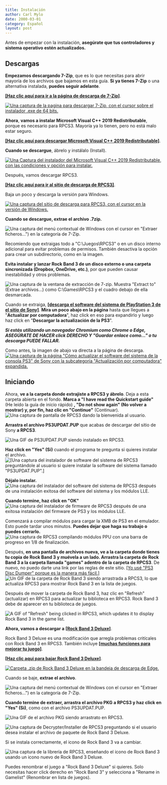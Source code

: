 ```yaml
---
title: Instalación
author: Carl Mylo
date: 2000-03-01
category: Español
layout: post
---
```


Antes de empezar con la instalación, **asegúrate que tus controladores y sistema operativo estén actualizados.**

## Descargas

**Empezamos descargando 7-Zip**, que es lo que necesitas para abrir mayoría de los archivos que bajamos en esta guía. **Si ya tienes 7-Zip** o una alternativa instalada, **puedes seguir adelante**.

[**[Haz clic aquí para ir a la página de descarga de 7-Zip]**](https://7zip-es.updatestar.com/).

[![Una captura de la pagina para descargar 7-Zip, con el cursor sobre el instalador .exe de 64 bits.](https://raw.githubusercontent.com/hmxmilohax/rb3-pc/main/assets/images/inst/7zipes.png)](https://7zip-es.updatestar.com/ "7zip-es.updatestar.com")

**Ahora**, **vamos a instalar Microsoft Visual C++ 2019 Redistributable**, porque es necesario para RPCS3. Mayoría ya lo tienen, pero no está malo estar seguro.

[**[Haz clic aquí para descargar Microsoft Visual C++ 2019 Redistributable]**](https://aka.ms/vs/17/release/vc_redist.x64.exe).

**Cuando se descargue**, ábrelo y instálalo (Install). 

[![Una Captura del instalador del Microsoft Visual C++ 2019 Redistributable, con las condiciones y opción para instalar.](https://raw.githubusercontent.com/hmxmilohax/rb3-pc/main/assets/images/inst/mvcpp.png)](https://aka.ms/vs/17/release/vc_redist.x64.exe "Microsoft Visual C++ 2015-22 Redistributable (x64) 14.3833130")

Después, vamos descargar RPCS3.

[**[Haz clic aquí para ir al sitio de descarga de RPCS3]**](https://rpcs3.net/download).

Baja un poco y descarga la versión para Windows.

[![Una captura del sitio de descarga para RPCS3, con el cursor en la versión de Windows.](https://raw.githubusercontent.com/hmxmilohax/rb3-pc/main/assets/images/inst/rpcs3dl.png)](https://rpcs3.net/download "RPCS3 - Download")

**Cuando se descargue, extrae el archivo .7zip.**  

![Una captura del menú contextual de Windows con el cursor en "Extraer ficheros...") en la categoría de 7-Zip.](https://raw.githubusercontent.com/hmxmilohax/rb3-pc/main/assets/images/inst/extractrpcs3es.png "Extraer ficheros...")

Recomiendo que extraigas todo a "C:\\Juegos\\RPCS3" o en un disco interno adicional para evitar problemas de permisos. También desactiva la opción para crear un subdirectorio, como en la imagen.

**Evita instalar y lanzar Rock Band 3 de un disco externo o una carpeta sincronizada (Dropbox, OneDrive, etc.)**, por que pueden causar inestabilidad y otros problemas.  

![Una captura de la ventana de extracción de 7-zip. Muestra "Extract to" (Extrae archivos...) como C:\Games\RPCS3 y el cuadro debajo de ella desmarcada.](https://raw.githubusercontent.com/hmxmilohax/rb3-pc/main/assets/images/inst/extractdires.png "Extract")

Cuando se extraiga, [**[descarga el software del sistema de PlayStation 3 de el sitio de Sony]**](https://www.playstation.com/support/hardware/ps3/system-software/). **Mira un poco abajo en la página** hasta que llegues a "**Actualizar por computadora**", haz click en eso para expandirlo y luego haz click en "**Descargar la actualización de la PS3**".

_**Si estás utilizando un navegador Chromium como Chrome o Edge, ASEGÚRATE DE HACER click DERECHO Y "Guardar enlace como..." o tu descarga PUEDE FALLAR.**_

Como antes, la imagen de abajo va directa a la página de descarga.
[![Una captura de la página "Cómo actualizar el software del sistema de la consola PS3" de Sony con la subcategoría "Actualización por computadora" expandida.](https://raw.githubusercontent.com/hmxmilohax/rb3-pc/main/assets/images/inst/fwpagees.png)](https://www.playstation.com/support/hardware/ps3/system-software/ "Cómo actualizar el software del sistema de la consola PS3")

## Iniciando

Ahora, **ve a la carpeta donde extrajiste a RPCS3 y ábrelo**. Deja a esta carpeta abierta en el fondo. **Marca a "I have read the Quickstart guide"** (He leído la guía de inicio rápido) **, "Do not show again" (No volver a mostrar) y, por fin, haz clic en "Continue"** (Continuar).  
![Una captura de pantalla de RPCS3 dando la bienvenida al usuario.](https://raw.githubusercontent.com/hmxmilohax/rb3-pc/main/assets/images/inst/rpcs3init.png "Welcome to RPCS3 (Bienvenido a RPCS3)")


**Arrastra el archivo PS3UPDAT.PUP** que acabas de descargar del sitio de Sony **a RPCS3**.

![Una GIF de PS3UPDAT.PUP siendo instalado en RPCS3.](https://raw.githubusercontent.com/hmxmilohax/rb3-pc/main/assets/images/inst/rpcs3fwdnd.gif "PST3UPDAT.PUP")

**Haz click en "Yes" (Si)** cuando el programa te pregunta si quieres instalar el archivo.  
![[Una captura del instalador de software del sistema de RPCS3 preguntándole al usuario si quiere instalar la software del sistema llamado "PS3UPDAT.PUP".]](https://raw.githubusercontent.com/hmxmilohax/rb3-pc/main/assets/images/inst/fwinstall.png "RPCS3 Firmware Installer (Instalador de software del sistema de RPCS3)")

**Déjalo instalar.**  
![Una captura del instalador del software del sistema de RPCS3 después de una instalación exitosa del software del sistema y los módulos LLE.](https://raw.githubusercontent.com/hmxmilohax/rb3-pc/main/assets/images/inst/rpcs3fw.png "RPCS3 Firmware Installer (Instalador de software del sistema de RPCS3) en acción")

**Cuando termine, haz click en "OK"**  
![Una captura del instalador de firmware de RPCS3 después de una exitosa instalación del firmware de PS3 y los módulos LLE.](https://raw.githubusercontent.com/hmxmilohax/rb3-pc/main/assets/images/inst/rpcs3fwdone.png "Success (Completo)!")

Comenzará a compilar módulos para cargar la XMB de PS3 en el emulador. Esto puede tardar unos minutos. **Puedes dejar que haga su trabajo o puedes cerrarlo.**  
![Una captura de RPCS3 compilando módulos PPU con una barra de progreso en 1/8 de finalización.](https://raw.githubusercontent.com/hmxmilohax/rb3-pc/main/assets/images/inst/rpcs3fwcomp.png "Compiling PPU modules... (Compilando módulos de PPU...)")

Después, **en una pantalla de archivos nueva, ve a la carpeta donde tienes tu copia de Rock Band 3 y muévela a un lado. Arrastra la carpeta de Rock Band 3 a la carpeta llamada "games" adentro de la carpeta de RPCS3**. De nuevo, no puedo darte una link por las reglas de este sitio. [[Yo usé "PS3 Disc Dumper" porque es la manera más fácil.]](https://youtu.be/gwjRJLHEV7U)  
![Un GIF de la carpeta de Rock Band 3 siendo arrastrada a RPCS3, lo que actualiza RPCS3 para mostrar Rock Band 3 en la lista de juegos.](https://raw.githubusercontent.com/hmxmilohax/rb3-pc/main/assets/images/inst/rpcs3rb3dnd.gif "Rock Band 3 [BLUS30463]")

Después de mover la carpeta de Rock Band 3, haz clic en "Refresh" (actualizar) en RPCS3 para actualizar tu biblioteca en RPCS3. Rock Band 3 debe de aparecer en tu biblioteca de juegos.

![A GIF of "Refresh" being clicked in RPCS3, which updates it to display Rock Band 3 in the game list.](https://raw.githubusercontent.com/hmxmilohax/rb3-pc/main/assets/images/inst/rpcs3refresh.gif "Rock Band 3 [BLUS30463]")

**Ahora, vamos a descargar a** [**[Rock Band 3 Deluxe]**](https://rb3dx.neocities.org/).

Rock Band 3 Deluxe es una modificación que arregla problemas critícales con Rock Band 3 en RPCS3. También incluye [**[muchas funciones para mejorar tu juego]**](https://rb3dx.neocities.org/features).


[**[Haz clic aqui para bajar Rock Band 3 Deluxe]**](https://nightly.link/hmxmilohax/rock-band-3-deluxe/workflows/build/main/RB3DX-PS3.zip).

[![Carpeta .zip de Rock Band 3 Deluxe en la bandeja de descarga de Edge.](https://raw.githubusercontent.com/hmxmilohax/rb3-pc/main/assets/images/inst/rb3dxdles.png)](https://nightly.link/hmxmilohax/rock-band-3-deluxe/workflows/build/main/RB3DX-PS3.zip "RB3DX-PS3.zip")


Cuando se baje, **extrae el archivo**.

![Una captura del menú contextual de Windows con el cursor en "Extraer ficheros...") en la categoría de 7-Zip.](https://raw.githubusercontent.com/hmxmilohax/rb3-pc/main/assets/images/inst/rb3dxextes.png "Extraer ficheros...")



**Cuando termine de extraer, arrastra el archivo PKG a RPCS3 y haz click en "Yes" (Si)**, como con el archivo PS3UPDAT.PUP.  

![Una GIF de el archivo PKG siendo arrastrato en RPCS3.](https://raw.githubusercontent.com/hmxmilohax/rb3-pc/main/assets/images/inst/rpcs3rb3dxdnd.gif "Rock Band 3 Deluxe PKG")

![Una captura de Decrypter/Installer de RPCS3 preguntando si el usuario desea instalar el archivo de paquete de Rock Band 3 Deluxe.](https://raw.githubusercontent.com/hmxmilohax/rb3-pc/main/assets/images/inst/rpcs3pkg.png "PKG Decrypter/ Installer (Descifrador/Instalador)")

Si se instala correctamente, el icono de Rock Band 3 va a cambiar.

![Una captura de la librería de RPCS3, enseñando el icono de Rock Band 3 usando un icono nuevo de Rock Band 3 Deluxe.](https://raw.githubusercontent.com/hmxmilohax/rb3-pc/main/assets/images/inst/rpcs3rb3dxicon.png "RPCS3 Game List")

Puedes renombrar el juego a "Rock Band 3 Deluxe" si quieres. Solo necesitas hacer click derecho en "Rock Band 3" y selecciona a "Rename in Gamelist" (Renombrar en lista de juegos).